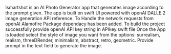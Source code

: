 Ismartshot is an AI Photo Generator app that generates image according to the prompt given.
The app is built on swift UI powered with openAI DALLE.2 image generation API reference.
To Handle the network requests from openAI Alamofire Package dependacy has been added.
To build the project successfully provide openAI API key string in APIkey.swift file
Once the App is loaded select the style of image you want from the options: surrealism, realism, threeDRender, minimalism, abstract, retro, geometric.
Provide prompt in the text field to generate the image.
